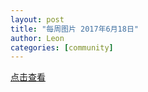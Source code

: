 ```yaml
---
layout: post
title: "每周图片 2017年6月18日"
author: Leon
categories: [community]
---
```


[点击查看](https://mp.weixin.qq.com/s?__biz=MzI2OTQyMzEyMw==&mid=2247483698&idx=1&sn=367bf048d17db7bd23e8cddb4024a09d&chksm=eae1c64edd964f5844754efa79ea52eda730f643fd94d3ad34677733ba97e2be6a3beb38ed60#rd)
